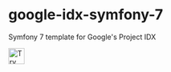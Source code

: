 # google-idx-symfony-7
Symfony 7 template for Google's Project IDX

<a href="https://idx.google.com/import?url=https%3A%2F%2Fgithub.com%2Findyjonesnl%2Fgoogle-idx-symfony-7">
  <picture>
    <source media="(prefers-color-scheme: dark)" srcset="https://cdn.idx.dev/btn/try_light_32.svg">
    <source media="(prefers-color-scheme: light)" srcset="https://cdn.idx.dev/btn/try_dark_32.svg">
    <img height="32" alt="Try in IDX" src="https://cdn.idx.dev/btn/try_purple_32.svg">
  </picture>
</a>
